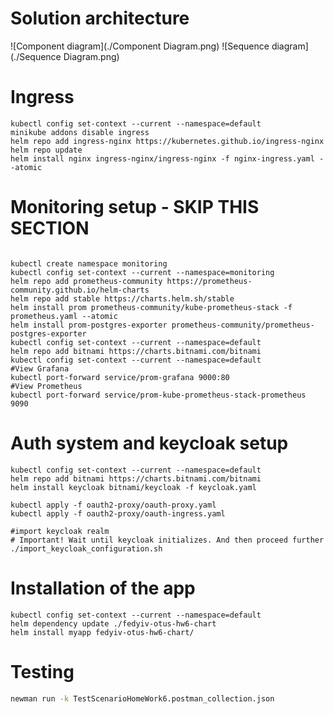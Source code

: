 # Solution architecture

![Component diagram](./Component Diagram.png)
![Sequence diagram](./Sequence Diagram.png)
# Ingress
```shell script
kubectl config set-context --current --namespace=default
minikube addons disable ingress
helm repo add ingress-nginx https://kubernetes.github.io/ingress-nginx
helm repo update
helm install nginx ingress-nginx/ingress-nginx -f nginx-ingress.yaml --atomic
```
# Monitoring setup - SKIP THIS SECTION
```shell script

kubectl create namespace monitoring
kubectl config set-context --current --namespace=monitoring
helm repo add prometheus-community https://prometheus-community.github.io/helm-charts
helm repo add stable https://charts.helm.sh/stable
helm install prom prometheus-community/kube-prometheus-stack -f prometheus.yaml --atomic
helm install prom-postgres-exporter prometheus-community/prometheus-postgres-exporter
kubectl config set-context --current --namespace=default
helm repo add bitnami https://charts.bitnami.com/bitnami
kubectl config set-context --current --namespace=default
#View Grafana
kubectl port-forward service/prom-grafana 9000:80
#View Prometheus
kubectl port-forward service/prom-kube-prometheus-stack-prometheus 9090
```
# Auth system and keycloak setup
```shell script
kubectl config set-context --current --namespace=default
helm repo add bitnami https://charts.bitnami.com/bitnami
helm install keycloak bitnami/keycloak -f keycloak.yaml

kubectl apply -f oauth2-proxy/oauth-proxy.yaml 
kubectl apply -f oauth2-proxy/oauth-ingress.yaml

#import keycloak realm
# Important! Wait until keycloak initializes. And then proceed further
./import_keycloak_configuration.sh 
```

# Installation of the app
```shell script
kubectl config set-context --current --namespace=default
helm dependency update ./fedyiv-otus-hw6-chart
helm install myapp fedyiv-otus-hw6-chart/

```
# Testing
```bash
newman run -k TestScenarioHomeWork6.postman_collection.json
```

